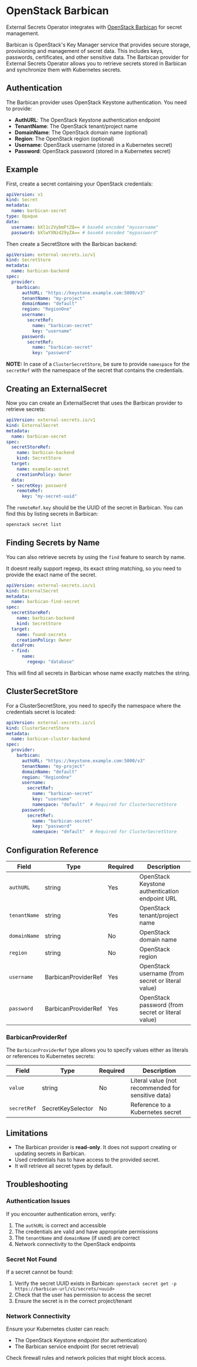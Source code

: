 # OpenStack Barbican

External Secrets Operator integrates with [OpenStack Barbican](https://docs.openstack.org/barbican/latest/) for secret management.

Barbican is OpenStack's Key Manager service that provides secure storage, provisioning and management of secret data. This includes keys, passwords, certificates, and other sensitive data. The Barbican provider for External Secrets Operator allows you to retrieve secrets stored in Barbican and synchronize them with Kubernetes secrets.

## Authentication

The Barbican provider uses OpenStack Keystone authentication. You need to provide:

- **AuthURL**: The OpenStack Keystone authentication endpoint
- **TenantName**: The OpenStack tenant/project name
- **DomainName**: The OpenStack domain name (optional)
- **Region**: The OpenStack region (optional)
- **Username**: OpenStack username (stored in a Kubernetes secret)
- **Password**: OpenStack password (stored in a Kubernetes secret)

## Example

First, create a secret containing your OpenStack credentials:

```yaml
apiVersion: v1
kind: Secret
metadata:
  name: barbican-secret
type: Opaque
data:
  username: bXl1c2VybmFtZQ== # base64 encoded "myusername"
  password: bXlwYXNzd29yZA== # base64 encoded "mypassword"
```

Then create a SecretStore with the Barbican backend:

```yaml
apiVersion: external-secrets.io/v1
kind: SecretStore
metadata:
  name: barbican-backend
spec:
  provider:
    barbican:
      authURL: "https://keystone.example.com:5000/v3"
      tenantName: "my-project"
      domainName: "default"
      region: "RegionOne"
      username:
        secretRef:
          name: "barbican-secret"
          key: "username"
      password:
        secretRef:
          name: "barbican-secret"
          key: "password"
```

**NOTE:** In case of a `ClusterSecretStore`, be sure to provide `namespace` for the `secretRef` with the namespace of the secret that contains the credentials.

## Creating an ExternalSecret

Now you can create an ExternalSecret that uses the Barbican provider to retrieve secrets:

```yaml
apiVersion: external-secrets.io/v1
kind: ExternalSecret
metadata:
  name: barbican-secret
spec:
  secretStoreRef:
    name: barbican-backend
    kind: SecretStore
  target:
    name: example-secret
    creationPolicy: Owner
  data:
  - secretKey: password
    remoteRef:
      key: "my-secret-uuid"
```

The `remoteRef.key` should be the UUID of the secret in Barbican. You can find this by listing secrets in Barbican:

```bash
openstack secret list
```

## Finding Secrets by Name

You can also retrieve secrets by using the `find` feature to search by name.

It doesnt really support regexp, its exact string matching, so you need to provide the exact name of the secret.

```yaml
apiVersion: external-secrets.io/v1
kind: ExternalSecret
metadata:
  name: barbican-find-secret
spec:
  secretStoreRef:
    name: barbican-backend
    kind: SecretStore
  target:
    name: found-secrets
    creationPolicy: Owner
  dataFrom:
  - find:
      name:
        regexp: "database"
```

This will find all secrets in Barbican whose name exactly matches the string.

## ClusterSecretStore

For a ClusterSecretStore, you need to specify the namespace where the credentials secret is located:

```yaml
apiVersion: external-secrets.io/v1
kind: ClusterSecretStore
metadata:
  name: barbican-cluster-backend
spec:
  provider:
    barbican:
      authURL: "https://keystone.example.com:5000/v3"
      tenantName: "my-project"
      domainName: "default"
      region: "RegionOne"
      username:
        secretRef:
          name: "barbican-secret"
          key: "username"
          namespace: "default"  # Required for ClusterSecretStore
      password:
        secretRef:
          name: "barbican-secret"
          key: "password"
          namespace: "default"  # Required for ClusterSecretStore
```

## Configuration Reference

| Field | Type | Required | Description |
|-------|------|----------|-------------|
| `authURL` | string | Yes | OpenStack Keystone authentication endpoint URL |
| `tenantName` | string | Yes | OpenStack tenant/project name |
| `domainName` | string | No | OpenStack domain name |
| `region` | string | No | OpenStack region |
| `username` | BarbicanProviderRef | Yes | OpenStack username (from secret or literal value) |
| `password` | BarbicanProviderRef | Yes | OpenStack password (from secret or literal value) |

### BarbicanProviderRef

The `BarbicanProviderRef` type allows you to specify values either as literals or references to Kubernetes secrets:

| Field | Type | Required | Description |
|-------|------|----------|-------------|
| `value` | string | No | Literal value (not recommended for sensitive data) |
| `secretRef` | SecretKeySelector | No | Reference to a Kubernetes secret |

## Limitations

- The Barbican provider is **read-only**. It does not support creating or updating secrets in Barbican.
- Used credentials has to have access to the provided secret.
- It will retrieve all secret types by default.

## Troubleshooting

### Authentication Issues

If you encounter authentication errors, verify:

1. The `authURL` is correct and accessible
2. The credentials are valid and have appropriate permissions
3. The `tenantName` and `domainName` (if used) are correct
4. Network connectivity to the OpenStack endpoints

### Secret Not Found

If a secret cannot be found:

1. Verify the secret UUID exists in Barbican: `openstack secret get -p https://barbican-url/v1/secrets/<uuid>`
2. Check that the user has permission to access the secret
3. Ensure the secret is in the correct project/tenant

### Network Connectivity

Ensure your Kubernetes cluster can reach:
- The OpenStack Keystone endpoint (for authentication)
- The Barbican service endpoint (for secret retrieval)

Check firewall rules and network policies that might block access.
